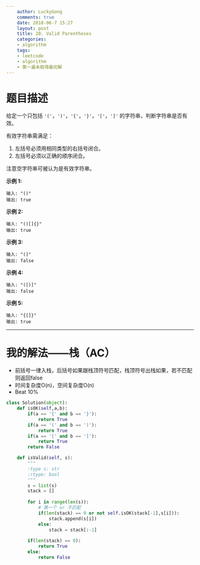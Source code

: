 ```yaml
---
    author: LuckyGong
    comments: true
    date: 2018-06-7 15:27
    layout: post
    title: 20. Valid Parentheses
    categories:
    - algorithm
    tags:
    - leetcode
    - algorithm
    - 第一遍未取得最优解
---
```


# 题目描述

给定一个只包括 `'('`，`')'`，`'{'`，`'}'`，`'['`，`']'` 的字符串，判断字符串是否有效。

有效字符串需满足：

1. 左括号必须用相同类型的右括号闭合。
2. 左括号必须以正确的顺序闭合。

注意空字符串可被认为是有效字符串。

**示例 1:**

```
输入: "()"
输出: true
```

**示例 2:**

```
输入: "()[]{}"
输出: true
```

**示例 3:**

```
输入: "(]"
输出: false
```

**示例 4:**

```
输入: "([)]"
输出: false
```

**示例 5:**

```
输入: "{[]}"
输出: true
```

------

# 我的解法——栈（AC）

- 前括号一律入栈，后括号如果跟栈顶符号匹配，栈顶符号出栈如果，若不匹配则返回false
- 时间复杂度O(n)，空间复杂度O(n)
- Beat 10%

```python
class Solution(object):
    def isOK(self,a,b):
        if(a == '{' and b == '}'):
            return True
        if(a == '(' and b == ')'):
            return True
        if(a == '[' and b == ']'):
            return True
        return False

    def isValid(self, s):
        """
        :type s: str
        :rtype: bool
        """
        s = list(s)
        stack = []
        
        for i in range(len(s)):
            # 第一个 or 不匹配
            if(len(stack) == 0 or not self.isOK(stack[-1],s[i])):
                stack.append(s[i])
            else:
                stack = stack[:-1]
        
        if(len(stack) == 0):
            return True
        else:
            return False
```

